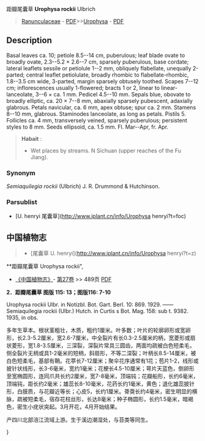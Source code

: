 距瓣尾囊草 **Urophysa rockii** Ulbrich

> [Ranunculaceae](http://www.iplant.cn/info/Ranunculaceae?t=foc) - [PDF](http://www.iplant.cn/foc/pdf/Ranunculaceae.pdf)>>[Urophysa](http://www.iplant.cn/info/Urophysa?t=foc) - [PDF](http://www.iplant.cn/foc/pdf/Urophysa.pdf)

## Description

Basal leaves ca. 10; petiole 8.5--14 cm, puberulous; leaf blade ovate to broadly ovate, 2.3--5.2 × 2.6--7 cm, sparsely puberulous, base cordate; lateral leaflets sessile or petiolule 1--2 mm, obliquely flabellate, unequally 2-parted; central leaflet petiolulate, broadly rhombic to flabellate-rhombic, 1.8--3.5 cm wide, 3-parted, margin sparsely obtusely toothed. Scapes 7--12 cm; inflorescences usually 1-flowered; bracts 1 or 2, linear to linear-lanceolate, 3--6 × ca. 1 mm. Pedicel 4.5--10 mm. Sepals blue, obovate to broadly elliptic, ca. 20 × 7--8 mm, abaxially sparsely pubescent, adaxially glabrous. Petals navicular, ca. 6 mm, apex obtuse; spur ca. 2 mm. Stamens 8--10 mm, glabrous. Staminodes lanceolate, as long as petals. Pistils 5. Follicles ca. 4 mm, transversely veined, sparsely puberulous; persistent styles to 8 mm. Seeds ellipsoid, ca. 1.5 mm. Fl. Mar--Apr, fr. Apr.

> **Habait** : 
>* Wet places by streams. N Sichuan (upper reaches of the Fu Jiang).

### Synonym
*Semiaquilegia rockii* (Ulbrich) J. R. Drummond & Hutchinson.

### Parsublist

* [U.  henryi  尾囊草](http://www.iplant.cn/info/Urophysa henryi?t=foc)

## 中国植物志

> * [尾囊草  U.  henryi](http://www.iplant.cn/info/Urophysa henryi?t=z)

**距瓣尾囊草 Urophysa rockii",

* [《中国植物志》](http://www.iplant.cn/frps)- [第27卷](http://www.iplant.cn/frps/vol/27) >> 489页 [PDF](http://www.iplant.cn/frps/pdf/27/489.pdf)

**2．距瓣尾囊草 图版 115: 13；图版116: 7-10**

Urophysa rockii Ulbr. in Notizbl. Bot. Gart. Berl. 10: 869. 1929. ——Semiaquilegia rockii (Ulbr.) Hutch. in Curtis s Bot. Mag. 158: sub t. 9382. 1935, in obs.

多年生草本。根状茎粗壮，木质，粗约1厘米。叶多数；叶片的轮廓卵形或宽卵形，长2.3-5.2厘米，宽2.6-7厘米，中全裂片有长0.3-2.5厘米的柄，宽菱形或扇状菱形，宽1.8-3.5厘米，三深裂，深裂片常具三圆齿，两面均疏被白色短柔毛，侧全裂片无柄或具1-2毫米的短柄，斜扇形，不等二深裂；叶柄长8.5-14厘米，被白色短柔毛，基部有鞘。花葶长7-12厘米；聚伞花序通常有1花；苞片1-2，线形或披针状线形，长3-6毫米，宽约1毫米；花梗长4.5-10厘米；萼片天蓝色，倒卵形至宽椭圆形，连同爪共长约2厘米，宽7-8毫米，顶端钝；花瓣船形，长约6毫米，顶端钝，距长约2毫米；雄蕊长8-10毫米，花药长约1毫米，黄色；退化雄蕊披针形，白膜质，与花瓣近等长；心皮5，长约1厘米。蓇葖长约4毫米，密生明显的横脉，疏被短柔毛，宿存花柱丝形，长达8毫米；种子椭圆形，长约1.5毫米，暗褐色，密生小疣状突起。3月开花，4月开始结果。

产四川北部涪江流域上游。生于溪边潮湿处，与苔类等同生。

}